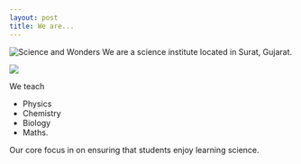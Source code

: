 ```yaml
---
layout: post
title: We are...
---
```


![Science and Wonders](http://s30.postimg.org/qk6bvr3oh/sample.png)
We are a science institute located in Surat, Gujarat. 

![](http://placehold.it/1366x768)

We teach 

* Physics
* Chemistry
* Biology 
* Maths. 

Our core focus in on ensuring that students enjoy learning science. 